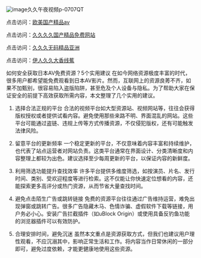 ![image](https://github.com/user-attachments/assets/3a278d4e-67dd-482f-b8e9-06e683bba3e6)久久午夜视频p-0707QT

点击访问：<a href="https://bered.pages.dev/">欧美国产精品aⅴ</a>

点击访问：<a href="https://rtj-3zo.pages.dev/">久久久久国产精品免费网站</a>

点击访问：<a href="https://vassv.pages.dev/">久久久无码精品亚洲</a>

点击访问：<a href="https://gsd-agv.pages.dev/">伊人久久大香线蕉</a>





如何安全获取日本AV免费资源？5个实用建议
在如今网络资源极度丰富的时代，很多用户都希望能免费观看到日本AV影片。然而，互联网上的资源良莠不齐，如果不加甄别，很容易陷入盗版陷阱，甚至危及个人设备与隐私。为了帮助大家在保证安全的前提下高效获取所需内容，本文整理了几个实用的建议。

1. 选择合法正规的平台
合法的视频平台如大型资源站、视频网站等，往往会获得版权授权或者提供试看内容。避免使用那些来路不明、界面混乱的网站。这些平台可能通过盗链、违规上传等方式传播资源，不仅侵犯版权，还有可能触发法律风险。

2. 留意平台的更新频率
一个稳定更新的平台，不仅意味着内容丰富和持续维护，也代表了站点运营者对网站负责。这类平台通常在界面设计、分类清晰度和内容整理上都较为出色。建议选择至少每周更新的平台，以保证内容的新鲜度。

3. 利用筛选功能提升查找效率
许多平台提供多维度筛选，如按演员、片名、发行时间、类别、受欢迎程度等进行检索。这不仅能让你快速定位想看的内容，还能探索更多高评分或热门资源，从而节省大量查找时间。

4. 避免点击陌生广告或跳转链接
免费的资源平台往往通过广告维持运营，难免出现弹窗或跳转广告。很多广告隐藏木马、色情诈骗、虚假软件下载等链接，用户务必小心。安装广告拦截插件（如uBlock Origin）或使用具备反钓鱼功能的浏览器插件可以有效防护。

5. 合理安排时间，避免沉迷
虽然本文重点是资源获取方式，但我们也建议用户理性观看，不应沉溺其中，影响正常生活和工作。将内容当作日常休闲的一部分即可，避免过度依赖，才能更健康地使用这些资源。



<span style="display:none;">[Canonical link]( https://github.com/bv070725/685132 ）</span>
